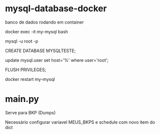 # mysql-database-docker
banco de dados rodando em container

  docker exec -it my-mysql bash
  
  mysql -u root -p
  
  CREATE DATABASE MYSQLTESTE;
  
  update mysql.user set host='%' where user='root';
  
  FLUSH PRIVILEGES;
  
  docker restart my-mysql


# main.py

Serve para BKP (Dumps)

Necessário configurar variavel MEUS_BKPS e schedule com novo item do dict
